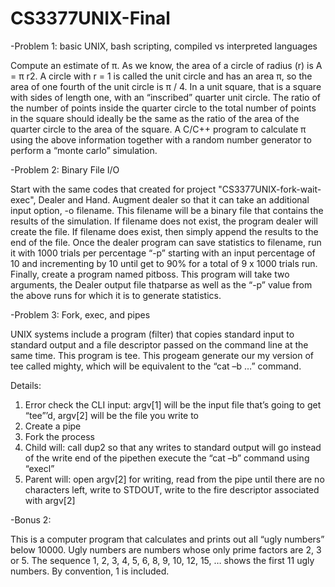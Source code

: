 # CS3377UNIX-Final

-Problem 1: basic UNIX, bash scripting, compiled vs interpreted languages

Compute an estimate of π. As we know, the area of a circle of radius (r) is A = π r2. 
A circle with r = 1 is called the unit circle and has an area π, so the area of one fourth of the unit circle is π / 4. 
In a unit square, that is a square with sides of length one, with an “inscribed” quarter unit circle.
The ratio of the number of points inside the quarter circle to the total number of points in the square should ideally be the same as the ratio of the area of the quarter circle to the area of the square.
A C/C++ program to calculate π using the above information together with a random number generator to perform a “monte carlo” simulation.

-Problem 2: Binary File I/O

Start with the same codes that created for project "CS3377UNIX-fork-wait-exec", Dealer and Hand. 
Augment dealer so that it can take an additional input option, -o filename. 
This filename will be a binary file that contains the results of the simulation. 
If filename does not exist, the program dealer will create the file. 
If filename does exist, then simply append the results to the end of the file.
Once the dealer program can save statistics to filename, 
run it with 1000 trials per percentage “-p” starting with an input percentage of 10 and incrementing by 10 until get to 90% for a total of 9 x 1000 trials run.
Finally, create a program named pitboss. 
This program will take two arguments, the Dealer output file thatparse as well as the “-p” value from the above runs for which it is to generate statistics.

-Problem 3: Fork, exec, and pipes

UNIX systems include a program (filter) that copies standard input to standard output and a file descriptor passed on the command line at the same time. This program is tee.
This progeam generate our my version of tee called mighty, which will be equivalent to the “cat –b …” command. 

Details:

1. Error check the CLI input:
argv[1] will be the input file that’s going to get “tee”’d, argv[2] will be the file you write to
2. Create a pipe
3. Fork the process
4. Child will: call dup2 so that any writes to standard output will go instead of the write end of the pipethen execute the “cat –b” command using “execl”
5. Parent will: open argv[2] for writing, read from the pipe until there are no characters left, write to STDOUT, write to the fire descriptor associated with argv[2]

-Bonus 2: 

This is a computer program that calculates and prints out all “ugly numbers” below 10000. Ugly numbers are numbers whose only prime factors are 2, 3 or 5. The sequence 1, 2, 3, 4, 5, 6, 8, 9, 10, 12, 15, … shows the first 11 ugly numbers. By convention, 1 is included.
